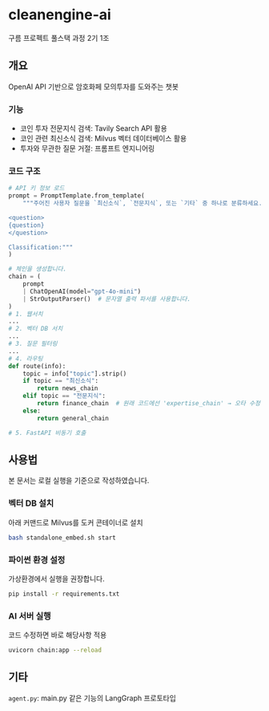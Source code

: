 # cleanengine-ai
구름 프로펙트 풀스택 과정 2기 1조
## 개요
OpenAI API 기반으로 암호화페 모의투자를 도와주는 챗봇
### 기능
- 코인 투자 전문지식 검색: Tavily Search API 활용
- 코인 관련 최신소식 검색: Milvus 벡터 데이터베이스 활용
- 투자와 무관한 질문 거절: 프롬프트 엔지니어링
### 코드 구조
```python
# API 키 정보 로드
prompt = PromptTemplate.from_template(
    """주어진 사용자 질문을 `최신소식`, `전문지식`, 또는 `기타` 중 하나로 분류하세요. 한 단어 이상으로 응답하지 마세요.

<question>
{question}
</question>

Classification:"""
)

# 체인을 생성합니다.
chain = (
    prompt
    | ChatOpenAI(model="gpt-4o-mini")
    | StrOutputParser()  # 문자열 출력 파서를 사용합니다.
)
# 1. 웹서치
...
# 2. 벡터 DB 서치
...
# 3. 질문 필터링
...
# 4. 라우팅
def route(info):
    topic = info["topic"].strip()
    if topic == "최신소식":
        return news_chain
    elif topic == "전문지식":
        return finance_chain  # 원래 코드에선 'expertise_chain' → 오타 수정
    else:
        return general_chain

# 5. FastAPI 비동기 호출
```
## 사용법
본 문서는 로컬 실행을 기준으로 작성하였습니다.
### 벡터 DB 설치
아래 커맨드로 Milvus를 도커 콘테이너로 설치
```sh
bash standalone_embed.sh start
```
### 파이썬 환경 설정
가상환경에서 실행을 권장합니다.
```sh
pip install -r requirements.txt
```
### AI 서버 실행
코드 수정하면 바로 해당사항 적용
```sh
uvicorn chain:app --reload
```
## 기타
`agent.py`: main.py 같은 기능의 LangGraph 프로토타입
